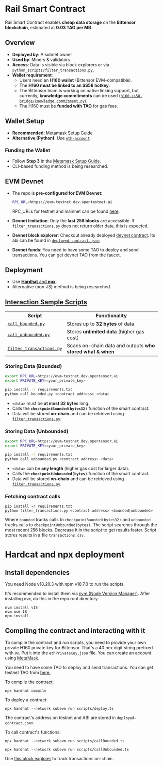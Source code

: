 # Rail Smart Contract  

Rail Smart Contract enables **cheap data storage** on the **Bittensor blockchain**, estimated at **0.03 TAO per MB**.  

## Overview  

- **Deployed by**: A subnet owner  
- **Used by**: Miners & validators  
- **Access**: Data is visible via block explorers or via [`python_scripts/filter_transactions.py`](python_scripts/filter_transactions.py).  
- **Wallet requirement**:  
  - Users need an **H160 wallet** (Bittensor EVM-compatible).  
  - The **H160 must be linked to an SS58 hotkey**.  
  - The Bittensor team is working on native linking support, but currently, **knowledge commitments** can be used 
    ([`h160-ss58-bridge/knowledge_commitment.py`](h160_ss58_bridge/knowledge_commitment.py)).  
  - The H160 must be **funded with TAO** for gas fees.  

## Wallet Setup  

- **Recommended**: [Metamask Setup Guide](https://docs.bittensor.com/evm-tutorials/evm-mainnet-with-metamask-wallet)  
- **Alternative (Python)**: Use [`eth-account`](https://pypi.org/project/eth-account/)

### Funding the Wallet  
- Follow **Step 3** in the [Metamask Setup Guide](https://docs.bittensor.com/evm-tutorials/evm-mainnet-with-metamask-wallet).  
- CLI-based funding method is being researched.  

## EVM Devnet
  
- The repo is **pre-configured for EVM Devnet**:
  ```sh
  RPC_URL=https://evm-testnet.dev.opentestnet.ai
  ```
  RPC_URLs for testnet and mainnet can be found [here](https://docs.bittensor.com/evm-tutorials/subtensor-networks).  

- **Devnet limitation**: Only the **last 256 blocks** are accessible. If `filter_transactions.py` does not return older data, this is expected.  

- **Devnet block explorer**: Checkout already deployed [devnet contract](https://evm-testscan.dev.opentensor.ai/address/0xBA1DbF6d0847Fbc46bFE2A0375dB03257fE1D9a0).
  Its abi can be found in [`deployed-contract.json`](deployed-contract.json)

- **Devnet funds**: You need to have some TAO to deploy and send transactions. You can get devnet TAO from the [faucet](https://evm-testnet.dev.opentensor.ai/faucet).

## Deployment  

- Use [**Hardhat** and **npx**](#hardcat-and-npx-deployment).
- Alternative (non-JS) method is being researched.  

## [Interaction Sample Scripts](./python_scripts/)  

| Script                  | Functionality |
|-------------------------|--------------|
| [`call_bounded.py`](./python_scripts/call_bounded.py)       | Stores up to **32 bytes** of data |
| [`call_unbounded.py`](./python_scripts/call_unbounded.py)   | Stores **unlimited data** (higher gas cost) |
| [`filter_transactions.py`](./python_scripts/filter_transactions.py) | Scans on-chain data and outputs **who stored what & when** |


### Storing Data (Bounded)  

```sh
export RPC_URL=https://evm-testnet.dev.opentensor.ai
export PRIVATE_KEY=<your_private_key>

pip install -r requirements.txt
python call_bounded.py <contract address> <data>
```
- `<data>` must be **at most 32 bytes** long.
- Calls the **`checkpointBounded(bytes32)`** function of the smart contract.
- Data will be stored **on-chain** and can be retrieved using [`filter_transactions.py`](#fetching-contract-calls).


### Storing Data (Unbounded)  

```sh
export RPC_URL=https://evm-testnet.dev.opentensor.ai
export PRIVATE_KEY=<your_private_key>

pip install -r requirements.txt
python call_unbounded.py <contract address> <data>
```
- `<data>` can be **any length** (higher gas cost for larger data).
- Calls the **`checkpointUnbounded(bytes)`** function of the smart contract.
- Data will be stored **on-chain** and can be retrieved using [`filter_transactions.py`](#fetching-contract-calls).

### Fetching contract calls
```
pip install -r requirements.txt
python filter_transactions.py <contract address> <bounded|unbounded>
```
Where `bounded` tracks calls to `checkpointBounded(bytes32)` and `unbounded` tracks calls to `checkpointUnbounded(bytes)`.
The script searches through the most recent 256 blocks. Decrease it in the script to get results faster. 
Script stores results in a file `transactions.csv`.


# Hardcat and npx deployment

## Install dependencies

You need Node v18.20.3 with npm v10.7.0 to run the scripts.

It's recommended to install them via [nvm (Node Version Manager)](https://github.com/nvm-sh/nvm?tab=readme-ov-file#install--update-script).
After installing `nvm`, do this in the repo root directory:
```
nvm install v18
nvm use 18
npm install
```

## Compiling the contract and interacting with it
To compile the contract and run scripts, you need to provide your own private H160 private key for Bittensor. That's a 40 hex digit string prefixed with `0x`. Put it into the `ethPrivateKey.json` file. You can create an account using [MetaMask](https://docs.bittensor.com/evm-tutorials/evm-testnet-with-metamask-wallet).

You need to have some TAO to deploy and send transactions. You can get testnet TAO from [here.](https://evm-testnet.dev.opentensor.ai/faucet)

To compile the contract:

```npx hardhat compile```

To deploy a contract:

```npx hardhat --network subevm run scripts/deploy.ts```

The contract's address on testnet and ABI are stored in `deployed-contract.json`.

To call contract's functions:

```npx hardhat --network subevm run scripts/callBounded.ts```

```npx hardhat --network subevm run scripts/callUnbounded.ts```


Use [this block explorer](https://evm-testscan.dev.opentensor.ai) to track transactions on-chain.

